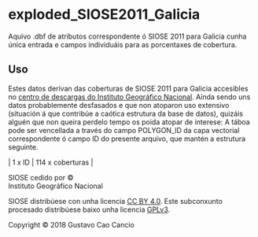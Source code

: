 # exploded_SIOSE2011_Galicia
Aquivo .dbf de atributos correspondente ó SIOSE 2011 para Galicia cunha única entrada e campos individuáis para as porcentaxes de cobertura.
## Uso
Estes datos derivan das coberturas de SIOSE 2011 para Galicia accesibles no [centro de descargas do Instituto Geográfico Nacional](http://centrodedescargas.cnig.es/CentroDescargas/).
Aínda sendo uns datos probablemente desfasados e que non atoparon uso extensivo (situación á que contribúe a caótica estrutura da base de datos), quizáis alguén que non queira perdelo tempo os poida atopar de interese:
A táboa pode ser vencellada a través do campo POLYGON_ID da capa vectorial correspondente ó campo ID do presente arquivo, que mantén a estrutura seguinte.

|     1 x ID     |            114 x coberturas                                 |

SIOSE  cedido  por  ©  
Instituto Geográfico Nacional

SIOSE distribúese con unha licencia [CC BY 4.0](https://creativecommons.org/licenses/by/4.0/legalcode).
Este subconxunto procesado distribúese baixo unha licencia [GPLv3](https://wiki.creativecommons.org/wiki/ShareAlike_compatibility:_GPLv3).

Copyright © 2018 Gustavo Cao Cancio
